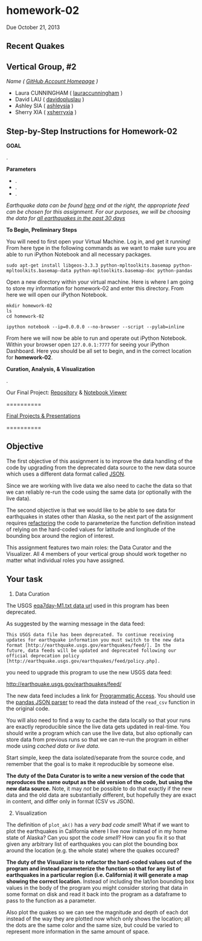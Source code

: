 homework-02
===========
Due October 21, 2013

**Recent Quakes**
----

Vertical Group, #2
-----
_Name ( [GitHub Account Homepage](https://github.com) )_
  - Laura CUNNINGHAM ( [lauraccunningham](https://github.com/lauraccunningham) )            
  - David LAU ( [davidopluslau](https://github.com/davidopluslau) )
  - Ashley SIA ( [ashleysia](https://github.com/ashleysia) )
  - Sherry XIA ( [xsherryxia](https://github.com/xsherryxia) )

Step-by-Step Instructions for Homework-02
-----

**GOAL**

.

**Parameters**

- .
- .
- .

_Earthquake data can be found [here](http://earthquake.usgs.gov/earthquakes/feed/v1.0/geojson.php) and at the right, the appropriate feed can be chosen for this assignment.  For our purposes, we will be choosing the data for [all earthquakes in the past 30 days](http://earthquake.usgs.gov/earthquakes/feed/v1.0/summary/all_month.geojson)_

**To Begin, Preliminary Steps**

You will need to first open your Virtual Machine.  Log in, and get it running!  From here type in the following commands as we want to make sure you are able to run iPython Notebook and all necessary packages.

    sudo apt-get install libgeos-3.3.3 python-mpltoolkits.basemap python-mpltoolkits.basemap-data python-mpltoolkits.basemap-doc python-pandas

Open a new directory within your virtual machine.  Here is where I am going to store my information for homework-02 and enter this directory.  From here we will open our iPython Notebook.

    mkdir homework-02
    ls
    cd homework-02
    
    ipython notebook --ip=0.0.0.0 --no-browser --script --pylab=inline


From here we will now be able to run and operate out iPython Notebook.  Within your browser open `127.0.0.1:7777` for seeing your iPython Dashboard.  Here you should be all set to begin, and in the correct location for **homework-02**.

**Curation, Analysis, & Visualization**

.

Our Final Project: [Repository](https://github.com/lauraccunningham/homework-02
) & [Notebook Viewer](http://nbviewer.ipython.org/urls/raw.github.com/lauraccunningham/homework-02/master/?.ipynb)

==========

[Final Projects & Presentations](https://github.com/stat157/recent-quakes/wiki/How-To-Submit-Your-Homework)

==========

Objective
----
The first objective of this assignment is to improve the data handling of the code by upgrading from the deprecated data source to the new data source which uses a different data format called [JSON](http://en.wikipedia.org/wiki/JSON).

Since we are working with live data we also need to cache the data so that we can reliably re-run the code using the same data (or optionally with the live data).

The second objective is that we would like to be able to see data for earthquakes in states other than Alaska, so the next part of the assignment requires [refactoring](http://en.wikipedia.org/wiki/Code_refactoring) the code to parameterize the function definition instead of relying on the hard-coded values for latitude and longitude of the bounding box around the region of interest.

This assignment features two main roles: the Data Curator and the Visualizer. All 4 members of your vertical group should work together no matter what individual roles you have assigned.

Your task
---------

1) Data Curation

The USGS [eqa7day-M1.txt data
url](http://earthquake.usgs.gov/earthquakes/catalogs/eqs7day-M1.txt)
used in this program has been deprecated.

As suggested by the warning message in the data feed:

    This USGS data file has been deprecated. To continue receiving
    updates for earthquake information you must switch to the new data
    format [http://earthquake.usgs.gov/earthquakes/feed/]. In the
    future, data feeds will be updated and deprecated following our
    official deprecation policy
    [http://earthquake.usgs.gov/earthquakes/feed/policy.php].

you need to upgrade this program to use the new USGS data feed:

http://earthquake.usgs.gov/earthquakes/feed/

The new data feed includes a link for [Programmatic
Access](http://earthquake.usgs.gov/earthquakes/feed/v1.0/geojson.php).
You should use the [pandas JSON
parser](http://pandas.pydata.org/pandas-docs/dev/io.html) to read the
data instead of the `read_csv` function in the original code.

You will also need to find a way to cache the data locally so that
your runs are exactly reproducible since the live data gets updated in
real-time. You should write a program which can use the live data, but
also optionally can store data from previous runs so that we can
re-run the program in either mode using *cached data* or *live data*.

Start simple, keep the data isolated/separate from the source code,
and remember that the goal is to make it reproducible by someone else.

**The duty of the Data Curator is to write a new version of the code
that reproduces the same output as the old version of the code, but
using the new data source.** Note, it may *not* be possible to do that
exactly if the new data and the old data are substantially different,
but hopefully they are exact in content, and differ only in format
(CSV vs JSON).

2) Visualization

The definition of `plot_ak()` has a *very bad code smell*! What if we
want to plot the earthquakes in California where I live now instead of
in my home state of Alaska? Can you spot the *code smell*? How can you
fix it so that given any arbitrary list of earthquakes you can plot
the bounding box around the location (e.g. the whole state) where the
quakes occured?

**The duty of the Visualizer is to refactor the hard-coded values out
of the program and instead parameterize the function so that for any
list of earthquakes in a particular region (i.e. California) it will
generate a map showing the correct location.** Instead of including
the lat/lon bounding box values in the body of the program you might
consider storing that data in some format on disk and read it back
into the program as a dataframe to pass to the function as a
parameter.

Also plot the quakes so we can see the magnitude and depth of each dot
instead of the way they are plotted now which only shows the location;
all the dots are the same color and the same size, but could be varied
to represent more information in the same amount of space.
